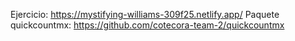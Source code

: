 Ejercicio: https://mystifying-williams-309f25.netlify.app/
Paquete quickcountmx: https://github.com/cotecora-team-2/quickcountmx
